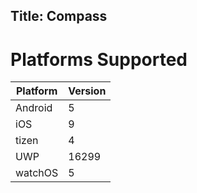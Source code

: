 Title: Compass
---

# Platforms Supported
|Platform|Version|
|--------|-------|
|Android|5|
|iOS|9|
|tizen|4|
|UWP|16299|
|watchOS|5|